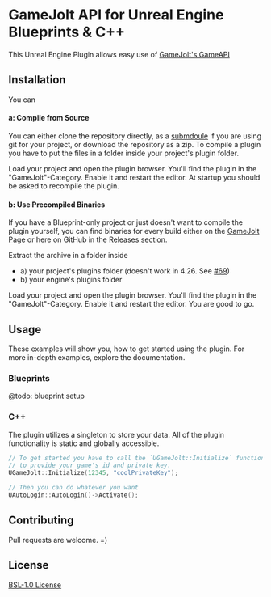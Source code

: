 # GameJolt API for Unreal Engine Blueprints & C++

This Unreal Engine Plugin allows easy use of [GameJolt's GameAPI](https://gamejolt.com/game-api)

## Installation

You can   
#### a: Compile from Source

You can either clone the repository directly, as a [submdoule](https://git-scm.com/book/de/v2/Git-Tools-Submodule) if you are using git for your project, or download the repository as a zip. To compile a plugin you have to put the files in a folder inside your project's plugin folder.

Load your project and open the plugin browser. You'll find the plugin in the "GameJolt"-Category. Enable it and restart the editor. At startup you should be asked to recompile the plugin.

#### b: Use Precompiled Binaries

If you have a Blueprint-only project or just doesn't want to compile the plugin yourself, you can find binaries for every build either on the [GameJolt Page](https://gamejolt.com/games/gjapi-bp/318270) or here on GitHub in the [Releases section](https://github.com/freezernick/ue-gjapi-core/releases).

Extract the archive in a folder inside
 - a) your project's plugins folder (doesn't work in 4.26. See <a href="https://github.com/freezernick/ue-gjapi-core/issues/69">#69</a>)
 - b) your engine's plugins folder

Load your project and open the plugin browser. You'll find the plugin in the "GameJolt"-Category. Enable it and restart the editor. You are good to go.

## Usage

These examples will show you, how to get started using the plugin. For more in-depth examples, explore the documentation.

### Blueprints

@todo: blueprint setup

### C++

The plugin utilizes a singleton to store your data. All of the plugin functionality is static and globally accessible.

```c++
// To get started you have to call the `UGameJolt::Initialize` function
// to provide your game's id and private key.
UGameJolt::Initialize(12345, "coolPrivateKey");

// Then you can do whatever you want
UAutoLogin::AutoLogin()->Activate();
```

## Contributing
Pull requests are welcome. =)

## License
[BSL-1.0 License](LICENSE)
